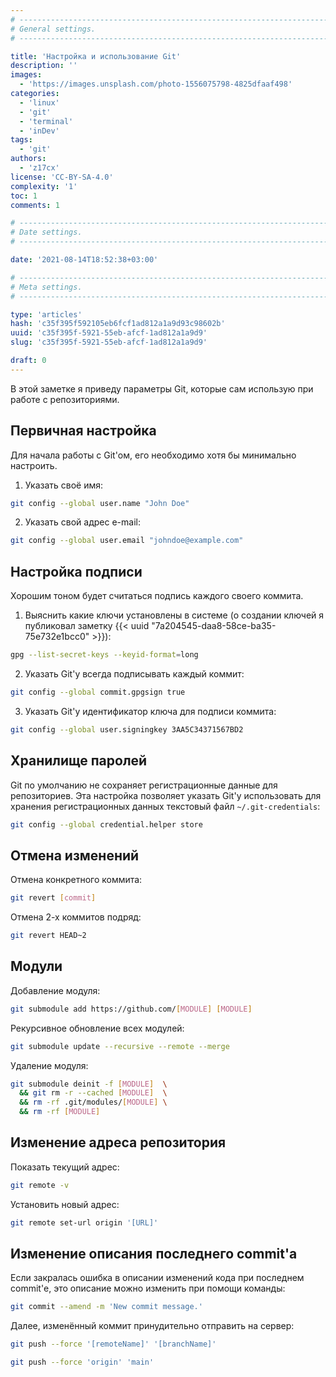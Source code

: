 ```yaml
---
# -------------------------------------------------------------------------------------------------------------------- #
# General settings.
# -------------------------------------------------------------------------------------------------------------------- #

title: 'Настройка и использование Git'
description: ''
images:
  - 'https://images.unsplash.com/photo-1556075798-4825dfaaf498'
categories:
  - 'linux'
  - 'git'
  - 'terminal'
  - 'inDev'
tags:
  - 'git'
authors:
  - 'z17cx'
license: 'CC-BY-SA-4.0'
complexity: '1'
toc: 1
comments: 1

# -------------------------------------------------------------------------------------------------------------------- #
# Date settings.
# -------------------------------------------------------------------------------------------------------------------- #

date: '2021-08-14T18:52:38+03:00'

# -------------------------------------------------------------------------------------------------------------------- #
# Meta settings.
# -------------------------------------------------------------------------------------------------------------------- #

type: 'articles'
hash: 'c35f395f592105eb6fcf1ad812a1a9d93c98602b'
uuid: 'c35f395f-5921-55eb-afcf-1ad812a1a9d9'
slug: 'c35f395f-5921-55eb-afcf-1ad812a1a9d9'

draft: 0
---
```


В этой заметке я приведу параметры Git, которые сам использую при работе с репозиториями.

<!--more-->

## Первичная настройка

Для начала работы с Git'ом, его необходимо хотя бы минимально настроить.

1. Указать своё имя:

```sh
git config --global user.name "John Doe"
```

2. Указать свой адрес e-mail:

```sh
git config --global user.email "johndoe@example.com"
```

## Настройка подписи

Хорошим тоном будет считаться подпись каждого своего коммита.

1. Выяснить какие ключи установлены в системе (о создании ключей я публиковал заметку {{< uuid "7a204545-daa8-58ce-ba35-75e732e1bcc0" >}}):

```sh
gpg --list-secret-keys --keyid-format=long
```

2. Указать Git'у всегда подписывать каждый коммит:

```sh
git config --global commit.gpgsign true
```

3. Указать Git'у идентификатор ключа для подписи коммита:

```sh
git config --global user.signingkey 3AA5C34371567BD2
```

## Хранилище паролей

Git по умолчанию не сохраняет регистрационные данные для репозиториев. Эта настройка позволяет указать Git'у использовать для хранения регистрационных данных текстовый файл `~/.git-credentials`:

```sh
git config --global credential.helper store
```

## Отмена изменений

Отмена конкретного коммита:

```sh
git revert [commit]
```

Отмена 2-х коммитов подряд:

```sh
git revert HEAD~2
```

## Модули

Добавление модуля:

```sh
git submodule add https://github.com/[MODULE] [MODULE]
```

Рекурсивное обновление всех модулей:

```sh
git submodule update --recursive --remote --merge
```

Удаление модуля:

```sh
git submodule deinit -f [MODULE]  \
  && git rm -r --cached [MODULE]  \
  && rm -rf .git/modules/[MODULE] \
  && rm -rf [MODULE]
```

## Изменение адреса репозитория

Показать текущий адрес:

```sh
git remote -v
```

Установить новый адрес:

```sh
git remote set-url origin '[URL]'
```

## Изменение описания последнего commit'а

Если закралась ошибка в описании изменений кода при последнем commit'е, это описание можно изменить при помощи команды:

```sh
git commit --amend -m 'New commit message.'
```

Далее, изменённый коммит принудительно отправить на сервер:

```sh
git push --force '[remoteName]' '[branchName]'
```

```sh
git push --force 'origin' 'main'
```
